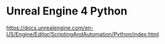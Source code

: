 # Unreal Engine 4 Python
https://docs.unrealengine.com/en-US/Engine/Editor/ScriptingAndAutomation/Python/index.html
